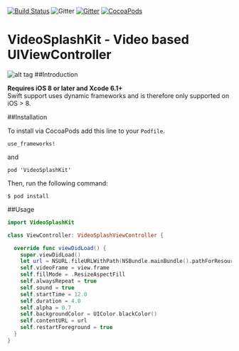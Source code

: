 
[![Build Status](https://travis-ci.org/movielala/VideoSplashKit.svg)](https://travis-ci.org/movielala/VideoSplashKit) ![Gitter](https://img.shields.io/badge/license-MIT-blue.svg)
[![Gitter](https://badges.gitter.im/Join%20Chat.svg)](https://gitter.im/movielala/VideoSplashKit?utm_source=badge&utm_medium=badge&utm_campaign=pr-badge)
[![CocoaPods](https://img.shields.io/cocoapods/v/VideoSplashKit.svg)](https://img.shields.io/cocoapods/v/VideoSplashKit.svg)
# VideoSplashKit - Video based UIViewController
![alt tag](http://oi57.tinypic.com/e5hi82.jpg)
##Introduction

__Requires iOS 8 or later and Xcode 6.1+__<br/>
 Swift support uses dynamic frameworks and is therefore only supported on iOS > 8.

##Installation

To install via CocoaPods add this line to your `Podfile`.

```
use_frameworks!
```
and
```
pod 'VideoSplashKit'
```

Then, run the following command:

```$ pod install```

##Usage

```swift
import VideoSplashKit

class ViewController: VideoSplashViewController {

  override func viewDidLoad() {
    super.viewDidLoad()
    let url = NSURL.fileURLWithPath(NSBundle.mainBundle().pathForResource("test", ofType: "mp4")!)
    self.videoFrame = view.frame
    self.fillMode = .ResizeAspectFill
    self.alwaysRepeat = true
    self.sound = true
    self.startTime = 12.0
    self.duration = 4.0
    self.alpha = 0.7
    self.backgroundColor = UIColor.blackColor()
    self.contentURL = url
    self.restartForeground = true
  }
}
```
